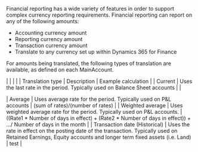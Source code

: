Financial reporting has a wide variety of features in order to support complex currency reporting requirements. Financial reporting can report on any of the following amounts:
* Accounting currency amount 
* Reporting currency amount 
* Transaction currency amount 
* Translate to any currency set up within Dynamics 365 for Finance

For amounts being translated, the following types of translation are available, as defined on each MainAccount. 

|                  |                                                                             |                      |
| Translation type | Description                                                                 | Example calculation  | 
| Current          | Uses the last rate in the period. Typically used on Balance Sheet accounts  |                      |

| Average | Uses average rate for the period. Typically used on P&L accounts | (sum of rates)/(number of rates) |
| Weighted average  | Uses weighted average rate for the period. Typically used on P&L accounts. | ((Rate1 * Number of days in effect) + (Rate2 * Number of days in effect)) + …/ Number of days in the month  | 
| Transaction date (Historical) | Uses the rate in effect on the posting date of the transaction. Typically used on Retained Earnings, Equity accounts and longer term fixed assets (i.e. Land) | test | 


